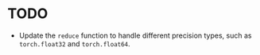 # TODO

- Update the `reduce` function to handle different precision types, such as `torch.float32` and `torch.float64`.
